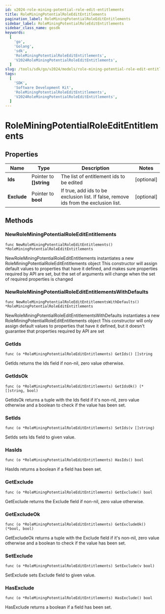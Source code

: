 ```yaml
---
id: v2024-role-mining-potential-role-edit-entitlements
title: RoleMiningPotentialRoleEditEntitlements
pagination_label: RoleMiningPotentialRoleEditEntitlements
sidebar_label: RoleMiningPotentialRoleEditEntitlements
sidebar_class_name: gosdk
keywords:
  [
    'go',
    'Golang',
    'sdk',
    'RoleMiningPotentialRoleEditEntitlements',
    'V2024RoleMiningPotentialRoleEditEntitlements',
  ]
slug: /tools/sdk/go/v2024/models/role-mining-potential-role-edit-entitlements
tags:
  [
    'SDK',
    'Software Development Kit',
    'RoleMiningPotentialRoleEditEntitlements',
    'V2024RoleMiningPotentialRoleEditEntitlements',
  ]
---
```


# RoleMiningPotentialRoleEditEntitlements

## Properties

| Name | Type | Description | Notes |
| --- | --- | --- | --- |
| **Ids** | Pointer to **[]string** | The list of entitlement ids to be edited | [optional] |
| **Exclude** | Pointer to **bool** | If true, add ids to be exclusion list. If false, remove ids from the exclusion list. | [optional] |

## Methods

### NewRoleMiningPotentialRoleEditEntitlements

`func NewRoleMiningPotentialRoleEditEntitlements() *RoleMiningPotentialRoleEditEntitlements`

NewRoleMiningPotentialRoleEditEntitlements instantiates a new RoleMiningPotentialRoleEditEntitlements object This constructor will assign default values to properties that have it defined, and makes sure properties required by API are set, but the set of arguments will change when the set of required properties is changed

### NewRoleMiningPotentialRoleEditEntitlementsWithDefaults

`func NewRoleMiningPotentialRoleEditEntitlementsWithDefaults() *RoleMiningPotentialRoleEditEntitlements`

NewRoleMiningPotentialRoleEditEntitlementsWithDefaults instantiates a new RoleMiningPotentialRoleEditEntitlements object This constructor will only assign default values to properties that have it defined, but it doesn't guarantee that properties required by API are set

### GetIds

`func (o *RoleMiningPotentialRoleEditEntitlements) GetIds() []string`

GetIds returns the Ids field if non-nil, zero value otherwise.

### GetIdsOk

`func (o *RoleMiningPotentialRoleEditEntitlements) GetIdsOk() (*[]string, bool)`

GetIdsOk returns a tuple with the Ids field if it's non-nil, zero value otherwise and a boolean to check if the value has been set.

### SetIds

`func (o *RoleMiningPotentialRoleEditEntitlements) SetIds(v []string)`

SetIds sets Ids field to given value.

### HasIds

`func (o *RoleMiningPotentialRoleEditEntitlements) HasIds() bool`

HasIds returns a boolean if a field has been set.

### GetExclude

`func (o *RoleMiningPotentialRoleEditEntitlements) GetExclude() bool`

GetExclude returns the Exclude field if non-nil, zero value otherwise.

### GetExcludeOk

`func (o *RoleMiningPotentialRoleEditEntitlements) GetExcludeOk() (*bool, bool)`

GetExcludeOk returns a tuple with the Exclude field if it's non-nil, zero value otherwise and a boolean to check if the value has been set.

### SetExclude

`func (o *RoleMiningPotentialRoleEditEntitlements) SetExclude(v bool)`

SetExclude sets Exclude field to given value.

### HasExclude

`func (o *RoleMiningPotentialRoleEditEntitlements) HasExclude() bool`

HasExclude returns a boolean if a field has been set.
